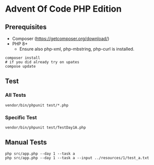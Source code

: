 # Advent Of Code PHP Edition

## Prerequisites
* Composer (https://getcomposer.org/download/)
* PHP 8+
    * Ensure also php-xml, php-mbstring, php-curl is installed.

```shell
composer install
# if you did already try on upates
compose update
```

## Test

### All Tests
```shell 
vendor/bin/phpunit test/*.php
```

### Specific Test
```shell
vendor/bin/phpunit test/TestDay1A.php
```

## Manual Tests

```shell
php src/app.php --day 1 --task a 
php src/app.php --day 1 --task a --input ../resources/1/test_a.txt
```
